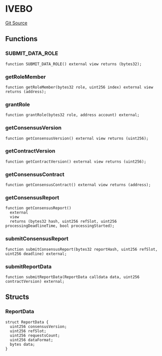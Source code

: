 # IVEBO

[Git Source](https://github.com/lidofinance/community-staking-module/blob/ed13582ed87bf90a004e225eef6ca845b31d396d/src/interfaces/IVEBO.sol)

## Functions

### SUBMIT_DATA_ROLE

```solidity
function SUBMIT_DATA_ROLE() external view returns (bytes32);
```

### getRoleMember

```solidity
function getRoleMember(bytes32 role, uint256 index) external view returns (address);
```

### grantRole

```solidity
function grantRole(bytes32 role, address account) external;
```

### getConsensusVersion

```solidity
function getConsensusVersion() external view returns (uint256);
```

### getContractVersion

```solidity
function getContractVersion() external view returns (uint256);
```

### getConsensusContract

```solidity
function getConsensusContract() external view returns (address);
```

### getConsensusReport

```solidity
function getConsensusReport()
  external
  view
  returns (bytes32 hash, uint256 refSlot, uint256 processingDeadlineTime, bool processingStarted);
```

### submitConsensusReport

```solidity
function submitConsensusReport(bytes32 reportHash, uint256 refSlot, uint256 deadline) external;
```

### submitReportData

```solidity
function submitReportData(ReportData calldata data, uint256 contractVersion) external;
```

## Structs

### ReportData

```solidity
struct ReportData {
  uint256 consensusVersion;
  uint256 refSlot;
  uint256 requestsCount;
  uint256 dataFormat;
  bytes data;
}
```
